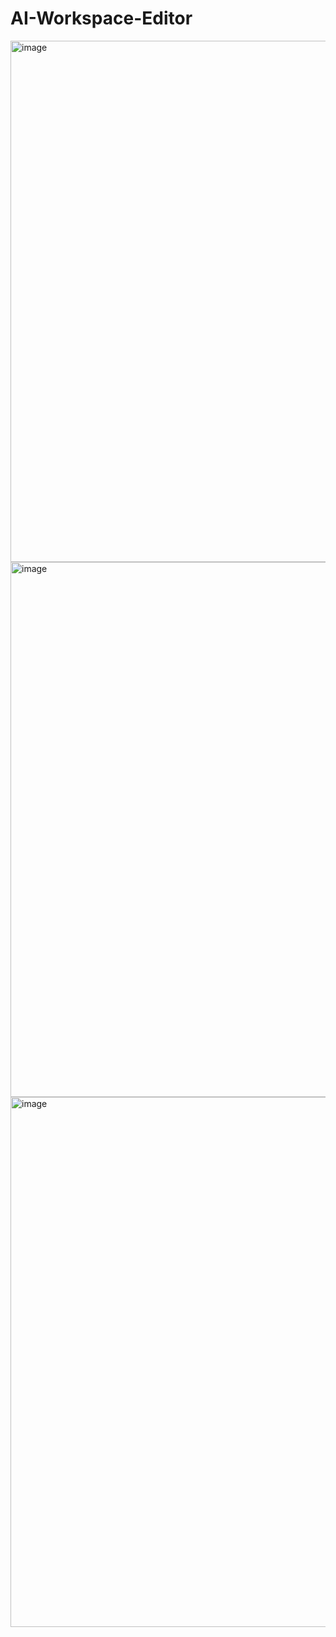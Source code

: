 # AI-Workspace-Editor


<img width="1440" height="834" alt="image" src="https://github.com/user-attachments/assets/46164f59-3fd0-4c6d-a042-d58ac2b10f9b" />

<img width="1440" height="856" alt="image" src="https://github.com/user-attachments/assets/882b9ad3-eb73-4bd4-b398-ad3d7dd4a0ad" />

<img width="1440" height="848" alt="image" src="https://github.com/user-attachments/assets/d89365df-61df-4b30-966b-1b645d78c8bf" />
